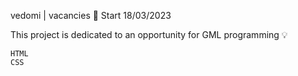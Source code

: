 vedomi | vacancies 🚀
Start 18/03/2023

This project is dedicated to an opportunity for GML programming 💡

    HTML
    CSS
